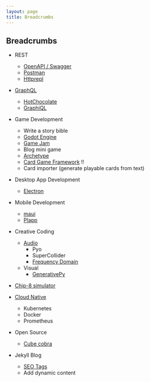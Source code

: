 ```yaml
---
layout: page
title: Breadcrumbs
---
```


## Breadcrumbs

- REST
    - [OpenAPI / Swagger](https://swagger.io/specification/)
    - [Postman](https://www.postman.com/) 
    - [Httprepl](https://github.com/dotnet/HttpRepl)

- [GraphQL](https://graphql.org/)
    - [HotChocolate](https://github.com/ChilliCream/hotchocolate)
    - [GraphiQL](https://github.com/graphql/graphiql)

- Game Development
    - Write a story bible
    - [Godot Engine](https://docs.godotengine.org/en/stable/)
    - [Game Jam](http://orteil.dashnet.org/gamegen)
    - Blog mini game
    - [Archetype](https://github.com/bjornarprytz/Archetype)
    - [Card Game Framework](https://github.com/db0/godot-card-gaming) !!
    - Card importer (generate playable cards from text)

- Desktop App Development
    - [Electron](https://www.electronjs.org/)

- Mobile Development
    - [maui](https://github.com/dotnet/maui)
    - [Plapp](https://github.com/bjornarprytz/Plapp)

- Creative Coding
    - [Audio](https://www.youtube.com/watch?v=ROlkhVs15AM)
        - Pyo
        - SuperCollider
        - [Frequency Domain](https://www.google.com/search?client=firefox-b-d&q=frequency+domain)
    - Visual
        - [GenerativePy](http://www.generativepy.com/)

- [Chip-8 simulator](https://www.freecodecamp.org/news/creating-your-very-own-chip-8-emulator/)

- [Cloud Native](https://www.cncf.io/phippy/)
    - Kubernetes
    - Docker
    - Prometheus

- Open Source
    - [Cube cobra](https://cubecobra.com/)

- Jekyll Blog
    - [SEO Tags](https://blog.webjeda.com/optimize-jekyll-seo/)
    - Add dynamic content